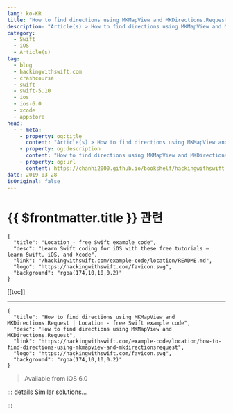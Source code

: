 ```yaml
---
lang: ko-KR
title: "How to find directions using MKMapView and MKDirections.Request"
description: "Article(s) > How to find directions using MKMapView and MKDirections.Request"
category:
  - Swift
  - iOS
  - Article(s)
tag: 
  - blog
  - hackingwithswift.com
  - crashcourse
  - swift
  - swift-5.10
  - ios
  - ios-6.0
  - xcode
  - appstore
head:
  - - meta:
    - property: og:title
      content: "Article(s) > How to find directions using MKMapView and MKDirections.Request"
    - property: og:description
      content: "How to find directions using MKMapView and MKDirections.Request"
    - property: og:url
      content: https://chanhi2000.github.io/bookshelf/hackingwithswift.com/example-code/location/how-to-detect-ibeacons.html
date: 2019-03-28
isOriginal: false 
---
```


# {{ $frontmatter.title }} 관련

```component VPCard
{
  "title": "Location - free Swift example code",
  "desc": "Learn Swift coding for iOS with these free tutorials – learn Swift, iOS, and Xcode",
  "link": "/hackingwithswift.com/example-code/location/README.md",
  "logo": "https://hackingwithswift.com/favicon.svg",
  "background": "rgba(174,10,10,0.2)"
}
```

[[toc]]

---

```component VPCard
{
  "title": "How to find directions using MKMapView and MKDirections.Request | Location - free Swift example code",
  "desc": "How to find directions using MKMapView and MKDirections.Request",
  "link": "https://hackingwithswift.com/example-code/location/how-to-find-directions-using-mkmapview-and-mkdirectionsrequest",
  "logo": "https://hackingwithswift.com/favicon.svg",
  "background": "rgba(174,10,10,0.2)"
}
```

> Available from iOS 6.0

<!-- TODO: 작성 -->

<!-- 
MapKit is great for letting users navigate from place to place, but also makes it easy for you to plot directions from one place to another. You just tell iOS where you're starting from, where you're going, as well as how you're traveling (by car, foot, or mass transit), and it will find routes for you.

First, make sure you have a map view in your app, and have the Maps entitlement enabled. Now add this code:

```swift
import MapKit
import UIKit

class ViewController: UIViewController, MKMapViewDelegate {
    @IBOutlet var mapView: MKMapView!

    override func viewDidLoad() {
        super.viewDidLoad()

        let request = MKDirections.Request()
        request.source = MKMapItem(placemark: MKPlacemark(coordinate: CLLocationCoordinate2D(latitude: 40.7127, longitude: -74.0059), addressDictionary: nil))
        request.destination = MKMapItem(placemark: MKPlacemark(coordinate: CLLocationCoordinate2D(latitude: 37.783333, longitude: -122.416667), addressDictionary: nil))
        request.requestsAlternateRoutes = true
        request.transportType = .automobile

        let directions = MKDirections(request: request)

        directions.calculate { [unowned self] response, error in
            guard let unwrappedResponse = response else { return }

            for route in unwrappedResponse.routes {
                self.mapView.addOverlay(route.polyline)
                self.mapView.setVisibleMapRect(route.polyline.boundingMapRect, animated: true)
            }
        }
    }

    func mapView(_ mapView: MKMapView, rendererFor overlay: MKOverlay) -> MKOverlayRenderer {
        let renderer = MKPolylineRenderer(polyline: overlay as! MKPolyline)
        renderer.strokeColor = UIColor.blue
        return renderer
    }
}
```

That example requests driving directions between New York and San Francisco. It asks for alternate routes if they exist (spoiler: they do), then sets up a closure to run when the directions come back that adds them as overlays to the map. To make the overlays draw, you need to implement the `rendererFor` method, but that's just three lines as you can see.

Note: because I request alternative routes if they exist, I loop through the array of returned routes to add them all to the map. The `setVisibleMapRect()` method is called once for each route, but fortunately that isn't a problem as all routes have the same start and end location!

-->

::: details Similar solutions…

<!--
/quick-start/swiftui/swiftui-tips-and-tricks">SwiftUI tips and tricks 
/quick-start/swiftui/all-swiftui-property-wrappers-explained-and-compared">All SwiftUI property wrappers explained and compared 
/example-code/uikit/how-to-create-live-playgrounds-in-xcode">How to create live playgrounds in Xcode 
/example-code/games/how-to-create-a-random-terrain-tile-map-using-sktilemapnode-and-gkperlinnoisesource">How to create a random terrain tile map using SKTileMapNode and GKPerlinNoiseSource 
/quick-start/swiftui/how-to-use-instruments-to-profile-your-swiftui-code-and-identify-slow-layouts">How to use Instruments to profile your SwiftUI code and identify slow layouts</a>
-->

:::

